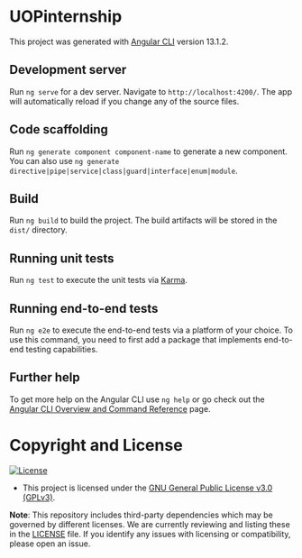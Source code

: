 # UOPinternship

This project was generated with [Angular CLI](https://github.com/angular/angular-cli) version 13.1.2.

## Development server

Run `ng serve` for a dev server. Navigate to `http://localhost:4200/`. The app will automatically reload if you change any of the source files.

## Code scaffolding

Run `ng generate component component-name` to generate a new component. You can also use `ng generate directive|pipe|service|class|guard|interface|enum|module`.

## Build

Run `ng build` to build the project. The build artifacts will be stored in the `dist/` directory.

## Running unit tests

Run `ng test` to execute the unit tests via [Karma](https://karma-runner.github.io).

## Running end-to-end tests

Run `ng e2e` to execute the end-to-end tests via a platform of your choice. To use this command, you need to first add a package that implements end-to-end testing capabilities.

## Further help

To get more help on the Angular CLI use `ng help` or go check out the [Angular CLI Overview and Command Reference](https://angular.io/cli) page.

# Copyright and License

[![License](https://img.shields.io/badge/License-GPLv3-blue.svg)](https://www.gnu.org/licenses/gpl-3.0.en.html)

- This project is licensed under the [GNU General Public License v3.0 (GPLv3)](LICENSE).

**Note**: This repository includes third-party dependencies which may be governed by different licenses. We are currently reviewing and listing these in the [LICENSE](LICENSE) file. 
If you identify any issues with licensing or compatibility, please open an issue.

